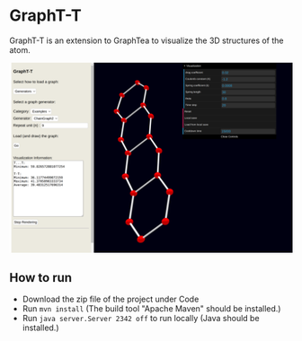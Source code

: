 # GraphT-T
GraphT-T is an extension to GraphTea to visualize the 3D structures of the atom.

![alt text](gtt.png)

## How to run
- Download the zip file of the project under Code
- Run ```mvn install``` (The build tool "Apache Maven" should be installed.)
- Run ```java server.Server 2342 off``` to run locally (Java should be installed.)


